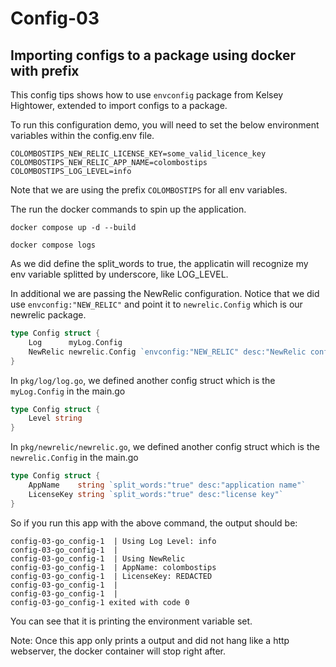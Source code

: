# Config-03

## Importing configs to a package using docker with prefix

This config tips shows how to use `envconfig` package from Kelsey Hightower, extended to import configs to a package.

To run this configuration demo, you will need to set the below environment variables within the config.env file.
```
COLOMBOSTIPS_NEW_RELIC_LICENSE_KEY=some_valid_licence_key
COLOMBOSTIPS_NEW_RELIC_APP_NAME=colombostips
COLOMBOSTIPS_LOG_LEVEL=info
```

Note that we are using the prefix `COLOMBOSTIPS` for all env variables.
 
The run the docker commands to spin up the application.

```
docker compose up -d --build

docker compose logs
```

As we did define the split_words to true, the applicatin will recognize my env variable splitted by underscore, like LOG_LEVEL.

In additional we are passing the NewRelic configuration. Notice that we did use `envconfig:"NEW_RELIC"` and point it to `newrelic.Config` which is our newrelic package.

```go
type Config struct {
	Log      myLog.Config
	NewRelic newrelic.Config `envconfig:"NEW_RELIC" desc:"NewRelic config"`
}

```
In `pkg/log/log.go`, we defined another config struct which is the `myLog.Config` in the main.go
```go
type Config struct {
	Level string
}
```

In `pkg/newrelic/newrelic.go`, we defined another config struct which is the `newrelic.Config` in the main.go

```go
type Config struct {
	AppName    string `split_words:"true" desc:"application name"`
	LicenseKey string `split_words:"true" desc:"license key"`
}
```

So if you run this app with the above command, the output should be: 

```
config-03-go_config-1  | Using Log Level: info
config-03-go_config-1  | 
config-03-go_config-1  | Using NewRelic 
config-03-go_config-1  | AppName: colombostips
config-03-go_config-1  | LicenseKey: REDACTED
config-03-go_config-1  | 
config-03-go_config-1  | 
config-03-go_config-1 exited with code 0

```

You can see that it is printing the environment variable set.

Note: Once this app only prints a output and did not hang like a http webserver, the docker container will stop right after.
